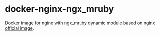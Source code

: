 # docker-nginx-ngx\_mruby

Docker image for nginx with ngx\_mruby dynamic module based on nginx [official image](https://hub.docker.com/_/nginx/).
